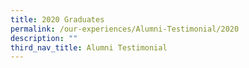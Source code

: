 ```yaml
---
title: 2020 Graduates
permalink: /our-experiences/Alumni-Testimonial/2020
description: ""
third_nav_title: Alumni Testimonial
---
```




